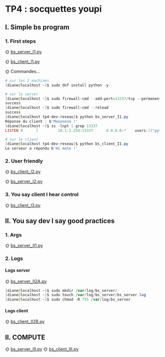 # TP4 : socquettes youpi

## I. Simple bs program

### 1. First steps

🌞 [bs_server_I1.py](./I1/bs_server_I1.py)

🌞 [bs_client_I1.py](./I1/bs_client_I1.py)

🌞 Commandes...

```powershell
# sur les 2 machines
[diane@localhost ~]$ sudo dnf install python -y

# sur le server
[diane@localhost ~]$ sudo firewall-cmd --add-port=13337/tcp --permanent
success
[diane@localhost ~]$ sudo firewall-cmd --reload
success
[diane@localhost tp4-dev-reseau]$ python bs_server_I1.py
Réponse du client : b'Meoooooo !'
[diane@localhost ~]$ ss -lnpt | grep 13337
LISTEN 0      1         10.1.1.254:13337      0.0.0.0:*    users:(("python",pid=1417,fd=3))

# sur le client
[diane@localhost tp4-dev-reseau]$ python bs_client_I1.py
Le serveur a répondu b'Hi mate !'
```

### 2. User friendly

🌞 [bs_client_I2.py](./I2/bs_client_I2.py)

🌞 [bs_server_I2.py](./I2/bs_server_I2.py)

### 3. You say client I hear control

🌞 [bs_client_I3.py](./I3/bs_client_I3.py)

## II. You say dev I say good practices

### 1. Args

🌞 [bs_server_II1.py](./II/bs_server_II1.py)

### 2. Logs

#### Logs server

🌞 [bs_server_II2A.py](./II/bs_server_II2A.py)

```powershell
[diane@localhost ~]$ sudo mkdir /var/log/bs_server/
[diane@localhost ~]$ sudo touch /var/log/bs_server/bs_server.log
[diane@localhost ~]$ sudo chmod -R 755 /var/log/bs_server
```

#### Logs client

🌞 [bs_client_II2B.py](./II/bs_client_II2B.py)

## II. COMPUTE

🌞 [bs_server_III.py](./III/bs_server_III.py)
🌞 [bs_client_III.py](./III/bs_client_III.py)